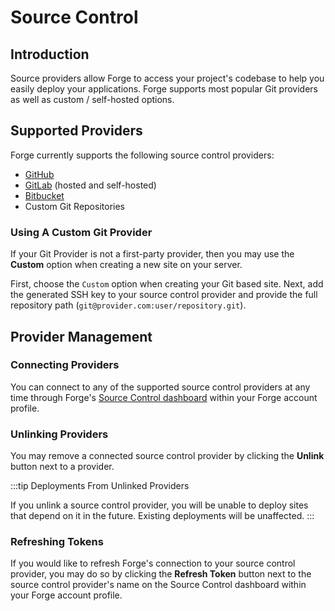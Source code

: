 # Source Control

## Introduction

Source providers allow Forge to access your project's codebase to help you easily deploy your applications. Forge supports most popular Git providers as well as custom / self-hosted options.


## Supported Providers

Forge currently supports the following source control providers:

- [GitHub](https://github.com/)
- [GitLab](https://about.gitlab.com/) (hosted and self-hosted)
- [Bitbucket](https://bitbucket.org/)
- Custom Git Repositories

### Using A Custom Git Provider

If your Git Provider is not a first-party provider, then you may use the **Custom** option when creating a new site on your server.

First, choose the `Custom` option when creating your Git based site. Next, add the generated SSH key to your source control provider and provide the full repository path (`git@provider.com:user/repository.git`).

## Provider Management

### Connecting Providers

You can connect to any of the supported source control providers at any time through Forge's [Source Control dashboard](https://forge.laravel.com/user-profile/source-control) within your Forge account profile.

### Unlinking Providers

You may remove a connected source control provider by clicking the **Unlink** button next to a provider.

:::tip Deployments From Unlinked Providers

If you unlink a source control provider, you will be unable to deploy sites that depend on it in the future. Existing deployments will be unaffected.
:::

### Refreshing Tokens

If you would like to refresh Forge's connection to your source control provider, you may do so by clicking the **Refresh Token** button next to the source control provider's name on the Source Control dashboard within your Forge account profile.
